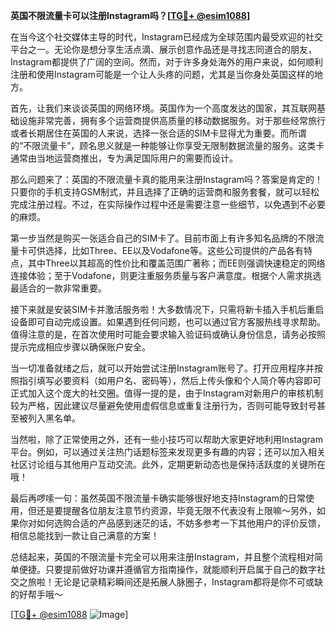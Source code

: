 **英国不限流量卡可以注册Instagram吗？[[TG💪+ @esim1088](https://t.me/s/esim1088)]**

在当今这个社交媒体主导的时代，Instagram已经成为全球范围内最受欢迎的社交平台之一。无论你是想分享生活点滴、展示创意作品还是寻找志同道合的朋友，Instagram都提供了广阔的空间。然而，对于许多身处海外的用户来说，如何顺利注册和使用Instagram可能是一个让人头疼的问题，尤其是当你身处英国这样的地方。

首先，让我们来谈谈英国的网络环境。英国作为一个高度发达的国家，其互联网基础设施非常完善，拥有多个运营商提供高质量的移动数据服务。对于那些经常旅行或者长期居住在英国的人来说，选择一张合适的SIM卡显得尤为重要。而所谓的“不限流量卡”，顾名思义就是一种能够让你享受无限制数据流量的服务。这类卡通常由当地运营商推出，专为满足国际用户的需要而设计。

那么问题来了：英国的不限流量卡真的能用来注册Instagram吗？答案是肯定的！只要你的手机支持GSM制式，并且选择了正确的运营商和服务套餐，就可以轻松完成注册过程。不过，在实际操作过程中还是需要注意一些细节，以免遇到不必要的麻烦。

第一步当然是购买一张适合自己的SIM卡了。目前市面上有许多知名品牌的不限流量卡可供选择，比如Three、EE以及Vodafone等。这些公司提供的产品各有特点，其中Three以其超高的性价比和覆盖范围广著称；而EE则强调快速稳定的网络连接体验；至于Vodafone，则更注重服务质量与客户满意度。根据个人需求挑选最适合的一款非常重要。

接下来就是安装SIM卡并激活服务啦！大多数情况下，只需将新卡插入手机后重启设备即可自动完成设置。如果遇到任何问题，也可以通过官方客服热线寻求帮助。值得注意的是，在首次使用时可能会要求输入验证码或确认身份信息，请务必按照提示完成相应步骤以确保账户安全。

当一切准备就绪之后，就可以开始尝试注册Instagram账号了。打开应用程序并按照指引填写必要资料（如用户名、密码等），然后上传头像和个人简介等内容即可正式加入这个庞大的社交圈。值得一提的是，由于Instagram对新用户的审核机制较为严格，因此建议尽量避免使用虚假信息或重复注册行为，否则可能导致封号甚至被列入黑名单。

当然啦，除了正常使用之外，还有一些小技巧可以帮助大家更好地利用Instagram平台。例如，可以通过关注热门话题标签来发现更多有趣的内容；还可以加入相关社区讨论组与其他用户互动交流。此外，定期更新动态也是保持活跃度的关键所在哦！

最后再啰嗦一句：虽然英国不限流量卡确实能够很好地支持Instagram的日常使用，但还是要提醒各位朋友注意节约资源，毕竟无限不代表没有上限嘛～另外，如果你对如何选购合适的产品感到迷茫的话，不妨多参考一下其他用户的评价反馈，相信总能找到一款让自己满意的方案！

总结起来，英国的不限流量卡完全可以用来注册Instagram，并且整个流程相对简单便捷。只要提前做好功课并遵循官方指南操作，就能顺利开启属于自己的数字社交之旅啦！无论是记录精彩瞬间还是拓展人脉圈子，Instagram都将是你不可或缺的好帮手哦～

[[TG💪+ @esim1088](https://t.me/s/esim1088) ![Image](https://i.postimg.cc/4NQfJmqS/Snipaste-2025-05-13-00-14-12.png)]
